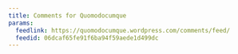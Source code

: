 ```yaml
---
title: Comments for Quomodocumque
params:
  feedlink: https://quomodocumque.wordpress.com/comments/feed/
  feedid: 06dcaf65fe91f6ba94f59aede1d499dc
---
```

